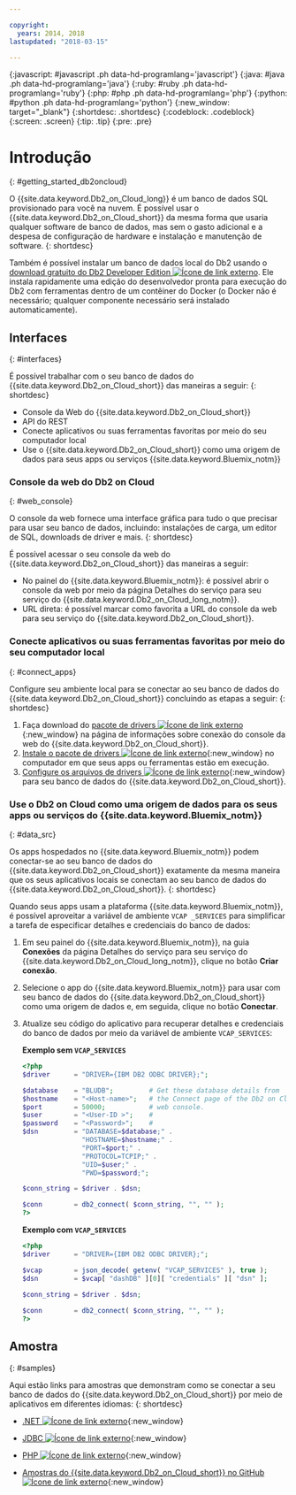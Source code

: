 ```yaml
---

copyright:
  years: 2014, 2018
lastupdated: "2018-03-15"

---
```


<!-- Attribute definitions --> 
{:javascript: #javascript .ph data-hd-programlang='javascript'}
{:java: #java .ph data-hd-programlang='java'}
{:ruby: #ruby .ph data-hd-programlang='ruby'}
{:php: #php .ph data-hd-programlang='php'}
{:python: #python .ph data-hd-programlang='python'}
{:new_window: target="_blank"}
{:shortdesc: .shortdesc}
{:codeblock: .codeblock}
{:screen: .screen}
{:tip: .tip}
{:pre: .pre}

# Introdução
{: #getting_started_db2oncloud}

O {{site.data.keyword.Db2_on_Cloud_long}} é um banco de dados SQL provisionado para você na nuvem. É possível usar o {{site.data.keyword.Db2_on_Cloud_short}} da mesma forma que usaria qualquer software de banco de dados, mas sem o gasto adicional e a despesa de configuração de hardware e instalação e manutenção de software. 
{: shortdesc}

Também é possível instalar um banco de dados local do Db2 usando o [download gratuito do Db2 Developer Edition ![Ícone de link externo](../../icons/launch-glyph.svg "Ícone de link externo")](https://www.ibm.com/us-en/marketplace/ibm-db2-direct-and-developer-editions). Ele instala rapidamente uma edição do desenvolvedor pronta para execução do Db2 com ferramentas dentro de um contêiner do Docker (o Docker não é necessário; qualquer componente necessário será instalado automaticamente). 

<!-- ## Free trial
{: #freetrial}

You can try the {{site.data.keyword.Db2_on_Cloud_short}} Precise Performance 500 (2.8.500) plan for 7 days on {{site.data.keyword.Bluemix_notm}} without charge. [Free trial ![External link icon](../../icons/launch-glyph.svg "External link icon")](https://console.bluemix.net/catalog/services/db2){:new_window} -->

## Interfaces
{: #interfaces}

É possível trabalhar com o seu banco de dados do {{site.data.keyword.Db2_on_Cloud_short}} das maneiras a seguir:
{: shortdesc}

   * Console da Web do {{site.data.keyword.Db2_on_Cloud_short}}
   * API do REST
   * Conecte aplicativos ou suas ferramentas favoritas por meio do seu computador local
   * Use o {{site.data.keyword.Db2_on_Cloud_short}} como uma origem de dados para seus apps ou serviços {{site.data.keyword.Bluemix_notm}}

### Console da web do Db2 on Cloud
{: #web_console}

O console da web fornece uma interface gráfica para tudo o que precisar para usar seu banco de dados, incluindo: instalações de carga, um editor de SQL, downloads de driver e mais.
{: shortdesc}

<!-- ![View of Db2 on Cloud web console dashboard page](images/console_v2.png) -->
<!-- ![View of {{site.data.keyword.dashdbshort_notm}} web console dashboard page](images/console_v2.jpg) -->

<!-- Click the link to take a tour of the Db2 web console: [General tour ![External link icon](../../icons/launch-glyph.svg "External link icon")](http://ibm.biz/dashdb-general-quick-tour){:new_window}. -->

É possível acessar o seu console da web do {{site.data.keyword.Db2_on_Cloud_short}} das maneiras a seguir:
   * No painel do {{site.data.keyword.Bluemix_notm}}: é possível abrir o console da web por meio da página Detalhes do serviço para seu serviço do {{site.data.keyword.Db2_on_Cloud_long_notm}}.
   * URL direta: é possível marcar como favorita a URL do console da web para seu serviço do {{site.data.keyword.Db2_on_Cloud_short}}.

<!-- ###REST APIs
{: #apis}

With Db2 Warehouse plans, you can perform tasks related to file management, loading data, and running R scripts by using the [Db2 Warehouse REST API ![External link icon](../../icons/launch-glyph.svg "External link icon")](http://ibm.biz/dashdb-api){:new_window}.
{: shortdesc} -->

### Conecte aplicativos ou suas ferramentas favoritas por meio do seu computador local
{: #connect_apps}

Configure seu ambiente local para se conectar ao seu banco de dados do {{site.data.keyword.Db2_on_Cloud_short}} concluindo as etapas a seguir:
{: shortdesc}

1. Faça download do [pacote de drivers ![Ícone de link externo](../../icons/launch-glyph.svg "Ícone de link externo")](https://www.ibm.com/support/knowledgecenter/SS6NHC/com.ibm.swg.im.dashdb.doc/connecting/connect_driver_package.html){:new_window} na página de informações sobre conexão do console da web do {{site.data.keyword.Db2_on_Cloud_short}}.
2. [Instale o pacote de drivers ![Ícone de link externo](../../icons/launch-glyph.svg "Ícone de link externo")](https://www.ibm.com/support/knowledgecenter/SS6NHC/com.ibm.swg.im.dashdb.doc/connecting/connect_driver_package_install.html){:new_window} no computador em que seus apps ou ferramentas estão em execução.
3. [Configure os arquivos de drivers ![Ícone de link externo](../../icons/launch-glyph.svg "Ícone de link externo")](https://www.ibm.com/support/knowledgecenter/en/SS6NHC/com.ibm.swg.im.dashdb.doc/connecting/connect_driver_package_config.html){:new_window} para seu banco de dados do {{site.data.keyword.Db2_on_Cloud_short}}.

### Use o Db2 on Cloud como uma origem de dados para os seus apps ou serviços do {{site.data.keyword.Bluemix_notm}}
{: #data_src}

Os apps hospedados no {{site.data.keyword.Bluemix_notm}} podem conectar-se ao seu banco de dados do {{site.data.keyword.Db2_on_Cloud_short}} exatamente da mesma maneira que os seus aplicativos locais se conectam ao seu banco de dados do {{site.data.keyword.Db2_on_Cloud_short}}.
{: shortdesc}

Quando seus apps usam a plataforma {{site.data.keyword.Bluemix_notm}}, é possível aproveitar a variável de ambiente `VCAP _SERVICES` para simplificar a tarefa de especificar detalhes e credenciais do banco de dados:
1. Em seu painel do {{site.data.keyword.Bluemix_notm}}, na guia **Conexões** da página Detalhes do serviço para seu serviço do {{site.data.keyword.Db2_on_Cloud_long_notm}}, clique no botão **Criar conexão**.
2. Selecione o app do {{site.data.keyword.Bluemix_notm}} para usar com seu banco de dados do {{site.data.keyword.Db2_on_Cloud_short}} como uma origem de dados e, em seguida, clique no botão **Conectar**.
3. Atualize seu código do aplicativo para recuperar detalhes e credenciais do banco de dados por meio da variável de ambiente `VCAP_SERVICES`:

    **Exemplo sem `VCAP_SERVICES`**

    ```php
    <?php
    $driver      = "DRIVER={IBM DB2 ODBC DRIVER};";

    $database    = "BLUDB";         # Get these database details from
    $hostname    = "<Host-name>";   # the Connect page of the Db2 on Cloud
    $port        = 50000;           # web console.
    $user        = "<User-ID >";    #
    $password    = "<Password>";    #
    $dsn         = "DATABASE=$database;" .
                   "HOSTNAME=$hostname;" .
                   "PORT=$port;" .
                   "PROTOCOL=TCPIP;" .
                   "UID=$user;" .
                   "PWD=$password;";

    $conn_string = $driver . $dsn;

    $conn        = db2_connect( $conn_string, "", "" );
    ?>
    ```

    **Exemplo com `VCAP_SERVICES`**

    ```php
    <?php
    $driver      = "DRIVER={IBM DB2 ODBC DRIVER};";

    $vcap        = json_decode( getenv( "VCAP_SERVICES" ), true );
    $dsn         = $vcap[ "dashDB" ][0][ "credentials" ][ "dsn" ];

    $conn_string = $driver . $dsn;
                                   
    $conn        = db2_connect( $conn_string, "", "" );
    ?>
    ```

## Amostra
{: #samples}

Aqui estão links para amostras que demonstram como se conectar a seu banco de dados do {{site.data.keyword.Db2_on_Cloud_short}} por meio de aplicativos em diferentes idiomas:
{: shortdesc}

   * [.NET ![Ícone de link externo](../../icons/launch-glyph.svg "Ícone de link externo")](https://www.ibm.com/support/knowledgecenter/SS6NHC/com.ibm.swg.im.dashdb.doc/connecting/connect_connecting__net_applications.html){:new_window}
<!-- * [JAVA ![External link icon](../../icons/launch-glyph.svg "External link icon")](https://www.ibm.com/support/knowledgecenter/SS6NHC/com.ibm.swg.im.dashdb.doc/connecting/connect_connecting_java.html){:new_window} -->
   * [JDBC ![Ícone de link externo](../../icons/launch-glyph.svg "Ícone de link externo")](https://www.ibm.com/support/knowledgecenter/SS6NHC/com.ibm.swg.im.dashdb.doc/connecting/connect_connecting_jdbc_applications.html){:new_window}
<!-- * [Node.js ![External link icon](../../icons/launch-glyph.svg "External link icon")](https://www.ibm.com/support/knowledgecenter/SS6NHC/com.ibm.swg.im.dashdb.doc/connecting/connect_connecting_nodejs.html){:new_window} -->
   * [PHP ![Ícone de link externo](../../icons/launch-glyph.svg "Ícone de link externo")](https://www.ibm.com/support/knowledgecenter/SS6NHC/com.ibm.swg.im.dashdb.doc/connecting/connect_connecting_php.html){:new_window}
<!-- * [Python ![External link icon](../../icons/launch-glyph.svg "External link icon")](https://www.ibm.com/support/knowledgecenter/SS6NHC/com.ibm.swg.im.dashdb.doc/connecting/connect_connecting_python.html){:new_window} -->
   * [Amostras do {{site.data.keyword.Db2_on_Cloud_short}} no GitHub ![Ícone de link externo](../../icons/launch-glyph.svg "Ícone de link externo")](https://github.com/IBM-Bluemix/dashdb-nodejs-helloworld){:new_window}


